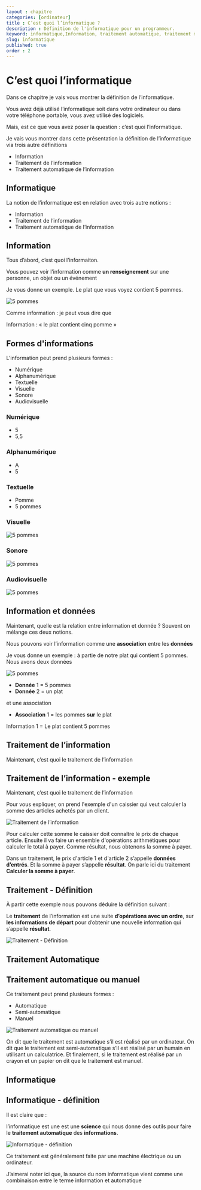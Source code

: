 ```yaml
---
layout : chapitre
categories: [ordinateur]
title : C’est quoi l’informatique ?
description : Définition de l'informatique pour un programmeur.
keyword: informatique,Information, traitement automatique, traitement manuel
slug: informatique
published: true
order : 2
---
```


# C’est quoi l’informatique

<!-- note -->

Dans ce chapitre je vais vous montrer la définition de l’informatique.

Vous avez déjà utilisé l’informatique soit dans votre ordinateur ou dans votre téléphone portable, vous avez utilisé des logiciels.

Mais, est ce que vous avez poser la question : c’est quoi l’informatique.

Je vais vous montrer dans cette présentation la définition de l’informatique via trois autre définitions 


- Information
- Traitement de l’information
- Traitement automatique de l’information

<!-- end note -->


## Informatique

<!-- g layout : t 12-7 p-80  -->

La notion de l’informatique est en relation avec trois autre notions :

- Information
- Traitement de l’information
- Traitement automatique de l’information

## Information

<!-- g layout : t 7-5 5-5 12-4 p-50  -->

<!-- note -->

Tous d’abord, c’est quoi l’informaiton.

<!-- end note -->

Vous pouvez voir l’information comme **un renseignement** sur une personne, un objet ou un événement

<!-- note -->

Je vous donne un exemple. Le plat que vous voyez contient 5 pommes. 

<!-- end note -->

![5 pommes](./images/2.2.Informatique/pommes.png)


<!-- note -->

Comme information : je peut vous dire que 

<!-- end note -->

Information : « le plat contient cinq pomme »

## Formes d'informations

<!-- g layout : t 6-7 p-80  -->

<!-- note -->

L’information peut prend plusieurs formes :

<!-- end note -->

- Numérique
- Alphanumérique
- Textuelle
- Visuelle
- Sonore
- Audiovisuelle

<!-- new slide -->

<!-- g layout : t 4-3 5-3 4-3 5-3 4-3 5-3 p-80  -->


### Numérique 

<!-- new zone -->

- 5
- 5,5

<!-- new zone -->

### Alphanumérique 

<!-- new zone -->

- A
- 5 

<!-- new zone -->

### Textuelle 

<!-- new zone -->

- Pomme
- 5 pommes

<!-- new slide -->

<!-- g layout : t 2-3 4-2 3-3 3-3 2-3 4-2 3-3 3-3 2-3 4-2 3-3 3-3 p-40  -->

<!-- empty content -->

<!-- new zone -->

### Visuelle 

![5 pommes](./images/2.2.Informatique/pommes.png)

<!-- new zone -->
 
<!-- new zone -->

<!-- empty content -->

<!-- new zone -->

### Sonore 

![5 pommes](./images/2.2.Informatique/forme-information-sonore.png)

<!-- new zone -->
 
<!-- new zone -->

<!-- empty content -->

<!-- new zone -->

### Audiovisuelle 

![5 pommes](./images/2.2.Informatique/forme-information-video.png)


## Information et données

<!-- g layout : t 11-2 4-5 8-3 12-2 p-40  -->


<!-- note -->

Maintenant, quelle est la relation entre information et donnée ? Souvent on mélange ces deux notions.

<!-- end note -->

Nous pouvons voir l’information comme une **association** entre les **données**

<!-- note -->

Je vous donne un exemple :  à partie de notre plat qui contient 5 pommes. Nous avons deux données 

<!-- end note -->

![5 pommes](./images/2.2.Informatique/pommes.png)


- **Donnée** 1 = 5 pommes
- **Donnée** 2 = un plat

<!-- note -->

et une association

<!-- end note -->

- **Association** 1 = les pommes **sur** le plat

<!-- new zone -->

Information 1 = Le plat contient 5 pommes

## Traitement de l’information

<!-- layout : Titre session -->

<!-- note -->

Maintenant, c’est quoi le traitement de l’information

<!-- end note -->

## Traitement de l’information - exemple

<!-- g layout : t 12-9 p-40  -->

<!-- note -->

Maintenant, c’est quoi le traitement de l’information

Pour vous expliquer, on prend l'exemple d'un caissier qui veut calculer la somme des articles achetés par un client.

<!-- end note -->

![Traitement de l’information](./images/2.2.Informatique/traitement-exemple.png)

<!-- note -->

Pour calculer cette somme le caissier doit connaître le prix de chaque article. Ensuite il va faire un ensemble d'opérations arithmétiques pour calculer le total à payer. Comme résultat, nous obtenons la somme à payer.

Dans un traitement, le prix d'article 1 et d'article 2 s’appelle **données d’entrés**. Et la somme à payer s’appelle **résultat**. On parle ici du traitement **Calculer la somme à payer**.

<!-- end note -->

## Traitement  - Définition

<!-- g layout : t 12-4 12-4 p-40  -->

<!-- note -->

À partir cette exemple nous pouvons déduire la définition suivant : 

<!-- end note -->

Le **traitement** de l’information est une suite **d’opérations avec un ordre**, sur **les informations de départ** pour d’obtenir une nouvelle information qui s’appelle **résultat**. 


![Traitement  - Définition](./images/2.2.Informatique/traitement-définition.png)

## Traitement Automatique

<!-- layout : Titre session -->


## Traitement automatique ou manuel

<!-- g layout : t 12-7 p-40  -->

<!-- note -->

Ce traitement peut prend plusieurs formes :

- Automatique
- Semi-automatique 
- Manuel 

<!-- end note -->

![Traitement automatique ou manuel](./images/2.2.Informatique/traitement-manuel-semi-automatique.png)

<!-- note -->

On dit que le traitement est automatique s’il est réalisé par un ordinateur.
On dit que le traitement est semi-automatique s’il est réalisé par un humain en utilisant un calculatrice.
Et finalement, si le traitement est réalisé par un crayon et un papier on dit que le traitement est manuel.

<!-- end note -->

## Informatique

<!-- layout : Titre session -->

## Informatique - définition

<!-- g layout : t 12-3 12-3 p-40  -->


<!-- note -->

Il est claire que :

<!-- end note -->

l’informatique est une est une **science** qui nous donne des outils pour faire le **traitement automatique** des **informations**. 

![Informatique - définition](./images/2.2.Informatique/informatique.png)


Ce traitement est généralement faite par une machine électrique ou un ordinateur.

<!-- note -->

J’aimerai noter ici que, la source du nom informatique vient comme une combinaison entre le terme information et automatique

<!-- end note -->

